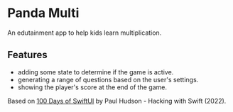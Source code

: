 # Panda Multi

An edutainment app to help kids learn multiplication.

<!-- <p align="center">
    <img src="screenshot.png" style="width:528px;max-width:100%;">
</p> -->

## Features

- adding some state to determine if the game is active.
- generating a range of questions based on the user's settings.
- showing the player's score at the end of the game.

Based on [100 Days of SwiftUI](https://www.hackingwithswift.com/100/swiftui) by Paul Hudson - Hacking with Swift (2022).
